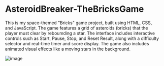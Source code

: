 # AsteroidBreaker-TheBricksGame

This is my space-themed "Bricks" game project, built using HTML, CSS, and JavaScript. The game features a grid of asteroids (bricks) that the player must clear by reboumding a star. The interface includes interactive controls such as Start, Pause, Stop, and Reset Result, along with a difficulty selector and real-time timer and score display. The game also includes animated visual effects like a moving stars in the background.

![image](https://github.com/user-attachments/assets/9e757603-e890-4fd1-abe2-0f725679e6bd)

